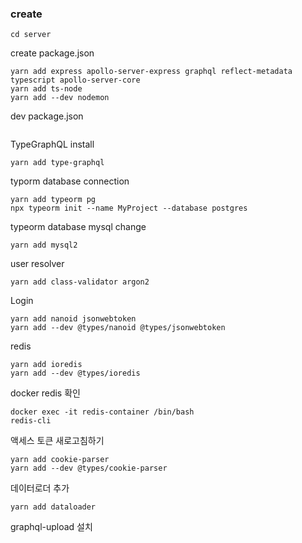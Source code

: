 ### create

```mkdir server
cd server
```

create package.json

```yarn init -y -p
yarn add express apollo-server-express graphql reflect-metadata typescript apollo-server-core
yarn add ts-node
yarn add --dev nodemon
```

dev package.json

```"dev": "nodemon --watch *.ts --exec ts-node src/index.ts"

```

TypeGraphQL install

```
yarn add type-graphql
```

typorm database connection

```
yarn add typeorm pg
npx typeorm init --name MyProject --database postgres

```

typeorm database mysql change

```
yarn add mysql2
```

user resolver

```
yarn add class-validator argon2
```

Login

```
yarn add nanoid jsonwebtoken
yarn add --dev @types/nanoid @types/jsonwebtoken
```

redis

```
yarn add ioredis
yarn add --dev @types/ioredis
```

docker redis 확인

```
docker exec -it redis-container /bin/bash
redis-cli
```

액세스 토큰 새로고침하기

```
yarn add cookie-parser
yarn add --dev @types/cookie-parser
```

데이터로더 추가

```
yarn add dataloader
```

graphql-upload 설치
